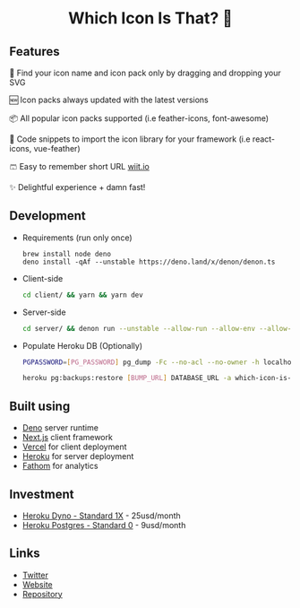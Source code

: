 <div align="center">
  <h1>Which Icon Is That? 🤔</h1>
</div>

## Features

🔎 Find your icon name and icon pack only by dragging and dropping your SVG

🆕 Icon packs always updated with the latest versions

📦 All popular icon packs supported (i.e feather-icons, font-awesome)

📎 Code snippets to import the icon library for your framework (i.e react-icons, vue-feather)

🩳 Easy to remember short URL [wiit.io](https://wiit.io)

✨ Delightful experience + damn fast!

## Development

- Requirements (run only once)

  ```
  brew install node deno
  deno install -qAf --unstable https://deno.land/x/denon/denon.ts
  ```

* Client-side

  ```bash
  cd client/ && yarn && yarn dev
  ```

- Server-side

  ```bash
  cd server/ && denon run --unstable --allow-run --allow-env --allow-read --allow-write --allow-net app.ts
  ```

- Populate Heroku DB (Optionally)

  ```bash
  PGPASSWORD=[PG_PASSWORD] pg_dump -Fc --no-acl --no-owner -h localhost -U [PG_USER] whichiconisthat > mydb.dump
  ```

  ```bash
  heroku pg:backups:restore [BUMP_URL] DATABASE_URL -a which-icon-is-that --confirm which-icon-is-that
  ```

## Built using

- [Deno](https://deno.land) server runtime
- [Next.js](https://nextjs.org) client framework
- [Vercel](https://vercel.com) for client deployment
- [Heroku](https://www.heroku.com) for server deployment
- [Fathom](https://usefathom.com) for analytics

## Investment

- [Heroku Dyno - Standard 1X](https://www.heroku.com/pricing#containers) - 25usd/month
- [Heroku Postgres - Standard 0](https://elements.heroku.com/addons/heroku-postgresql) - 9usd/month

## Links

- [Twitter](https://twitter.com/whichiconisthat)
- [Website](https://www.whichiconisthat.com)
- [Repository](https://github.com/lndgalante/which-icon-is-that)
